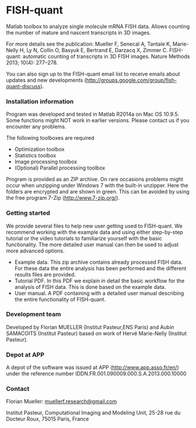 # FISH-quant #

Matlab toolbox to analyze single molecule mRNA FISH data. Allows counting the number of mature and nascent transcripts in 3D images.

For more details see the publication: Mueller F, Senecal A, Tantale K, Marie-Nelly H, Ly N, Collin O, Basyuk E, Bertrand E, Darzacq X, Zimmer C. FISH-quant: automatic counting of transcripts in 3D FISH images. Nature Methods 2013; 10(4): 277–278.

You can also sign up to the FISH-quant email list to receive emails about updates and new developments (http://groups.google.com/group/fish-quant-discuss). 

### Installation information ###
Program was developed and tested in Matlab R2014a on Mac OS 10.9.5. Some functions might NOT work in earlier versions. Please contact us if you encounter any problems.

The following toolboxes are required

* Optimization toolbox
* Statistics toolbox
* Image processing toolbox
* (Optional) Parallel processing toolbox 

Program is provided as an ZIP archive. On rare occasions problems might occur when unzipping under Windows 7 with the built-in unzipper. Here the folders are encrypted and are shown in green. This can be avoided by using the free program 7-Zip (http://www.7-zip.org/). 

### Getting started ###
We provide several files to help new user getting used to FISH-quant. We recommend working with the example data and using either step-by-step tutorial or the video tutorials to familiarize yourself with the basic functionality. The more detailed user manual can then be used to adjust more advanced options.

* Example data. This zip archive contains already processed FISH data. For these data the entire analysis has been performed and the different results files are provided.
* Tutorial PDF. In this PDF we explain in detail the basic workflow for the analysis of FISH data. This is done based on the example data.
* User manual. A PDF containing with a detailed user manual describing the entire functionality of FISH-quant. 

### Development team ###
Developed by Florian MUELLER (Institut Pasteur,ENS Paris) and Aubin SAMACOITS (Institut Pasteur) based on work of Hervé Marie-Nelly (Institut Pasteur). 

### Depot at APP ###
A depot of the software was issued at APP (http://www.app.asso.fr/en/) under the reference number IDDN.FR.001.090009.000.S.A.2013.000.10000 

### Contact ###
Florian Mueller: muellerf.research@gmail.com

Institut Pasteur, Computational Imaging and Modeling Unit, 25-28 rue du Docteur Roux, 75015 Paris, France
